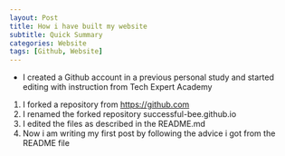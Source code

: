 ```yaml
---
layout: Post
title: How i have built my website
subtitle: Quick Summary
categories: Website
tags: [Github, Website]
---
```


- I created a Github account in a previous personal study and started editing with instruction from Tech Expert Academy
1. I forked a repository from https://github.com
2. I renamed the forked repository successful-bee.github.io
3. I edited the files as described in the README.md
4. Now i am writing my first post by following the advice i got from the README file
   

